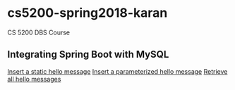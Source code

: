 # cs5200-spring2018-karan
CS 5200 DBS Course

## Integrating Spring Boot with MySQL
[Insert a static hello message](http://cs5200-spring2018-karan.us-east-1.elasticbeanstalk.com/api/hello/insert)
[Insert a parameterized hello message](http://cs5200-spring2018-karan.us-east-1.elasticbeanstalk.com/api/hello/insert/Database%20is%20fun!)
[Retrieve all hello messages](http://cs5200-spring2018-karan.us-east-1.elasticbeanstalk.com/api/hello/select/all)